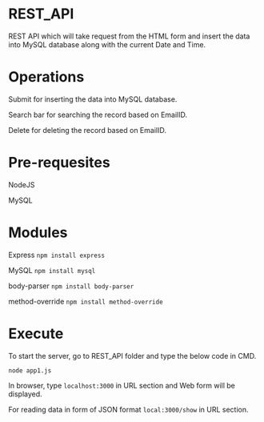 # REST_API
REST API which will take request from the HTML form and insert the data into MySQL
database along with the current Date and Time.

# Operations

Submit for inserting the data into MySQL database.

Search bar for searching the record based on EmailID.

Delete for deleting the record based on EmailID.

# Pre-requesites
NodeJS

MySQL

# Modules
Express
`npm install express`

MySQL
`npm install mysql`

body-parser
`npm install body-parser`

method-override
`npm install method-override`

# Execute

To start the server, go to REST_API folder and type the below code in CMD.

`node app1.js`

In browser, type `localhost:3000` in URL section and Web form will be displayed.

For reading data in form of JSON format `local:3000/show` in URL section.
